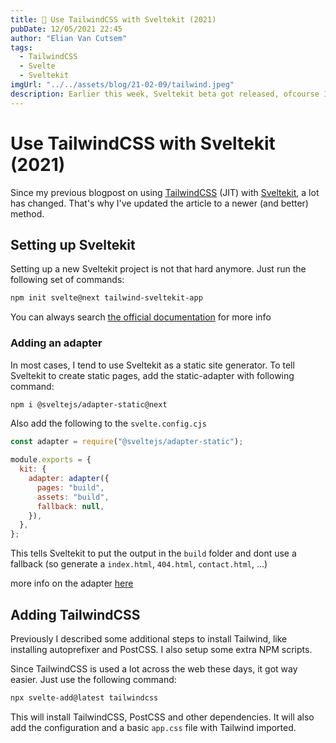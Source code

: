 ```yaml
---
title: 💄 Use TailwindCSS with Sveltekit (2021)
pubDate: 12/05/2021 22:45
author: "Elian Van Cutsem"
tags:
  - TailwindCSS
  - Svelte
  - Sveltekit
imgUrl: "../../assets/blog/21-02-09/tailwind.jpeg"
description: Earlier this week, Sveltekit beta got released, ofcourse I wanted to fiddle with it.
---
```


# Use TailwindCSS with Sveltekit (2021)

Since my previous blogpost on using [TailwindCSS](https://tailwindcss.com/) (JIT) with [Sveltekit](https://kit.svelte.dev/), a lot has changed. That's why I've updated the article to a newer (and better) method.

## Setting up Sveltekit

Setting up a new Sveltekit project is not that hard anymore. Just run the following set of commands:

```bash
npm init svelte@next tailwind-sveltekit-app
```

You can always search [the official documentation](https://kit.svelte.dev/docs) for more info

### Adding an adapter

In most cases, I tend to use Sveltekit as a static site generator. To tell Sveltekit to create static pages, add the static-adapter with following command:

```bash
npm i @sveltejs/adapter-static@next
```

Also add the following to the `svelte.config.cjs`

```js
const adapter = require("@sveltejs/adapter-static");

module.exports = {
  kit: {
    adapter: adapter({
      pages: "build",
      assets: "build",
      fallback: null,
    }),
  },
};
```

This tells Sveltekit to put the output in the `build` folder and dont use a fallback (so generate a `index.html`, `404.html`, `contact.html`, ...)

more info on the adapter [here](https://kit.svelte.dev/docs#adapters-supported-environments-static-sites)

## Adding TailwindCSS

Previously I described some additional steps to install Tailwind, like installing autoprefixer and PostCSS. I also setup some extra NPM scripts.

Since TailwindCSS is used a lot across the web these days, it got way easier. Just use the following command:

```bash
npx svelte-add@latest tailwindcss
```

This will install TailwindCSS, PostCSS and other dependencies. It will also add the configuration and a basic `app.css` file with Tailwind imported.
